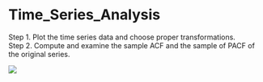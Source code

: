 # Time_Series_Analysis

Step 1. Plot the time series data and choose proper transformations.  
Step 2. Compute and examine the sample ACF and the sample of PACF of the original series.

<img src="http://chart.googleapis.com/chart?cht=tx&chl= t_{\lambda }\left ( y \right )=\left ( y^{^{\lambda }} \right-1 )/\lambda ,\, \, \, if \, \, \lambda \neq 0" style="border:none;">
